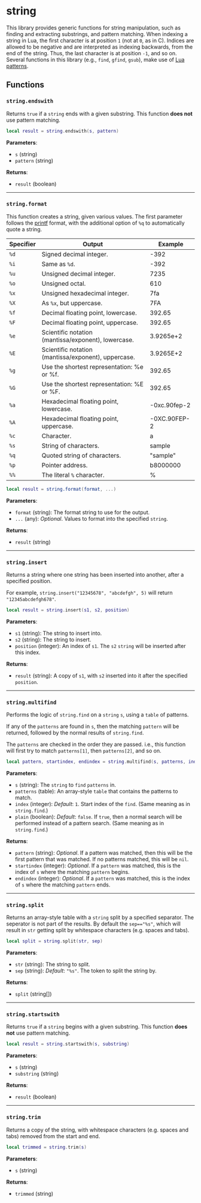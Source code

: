 # string
<div class="search_terms" style="display: none">string</div>

<!---
	This file is autogenerated. Do not edit this file manually. Your changes will be ignored.
	More information: https://github.com/MWSE/MWSE/tree/master/docs
-->

This library provides generic functions for string manipulation, such as finding and extracting substrings, and pattern matching. When indexing a string in Lua, the first character is at position `1` (not at `0`, as in C). Indices are allowed to be negative and are interpreted as indexing backwards, from the end of the string. Thus, the last character is at position `-1`, and so on.
Several functions in this library (e.g., `find`, `gfind`, `gsub`), make use of [Lua patterns](https://www.lua.org/pil/20.2.html).

## Functions

### `string.endswith`
<div class="search_terms" style="display: none">endswith</div>

Returns `true` if a `string` ends with a given substring.
This function **does not** use pattern matching.


```lua
local result = string.endswith(s, pattern)
```

**Parameters**:

* `s` (string)
* `pattern` (string)

**Returns**:

* `result` (boolean)

***

### `string.format`
<div class="search_terms" style="display: none">format</div>

This function creates a string, given various values. The first parameter follows the [printf](http://www.cplusplus.com/reference/cstdio/printf) format, with the additional option of `%q` to automatically quote a string.

Specifier | Output												  | Example
--------- | ------------------------------------------------------- | -------------
`%d`	  | Signed decimal integer.								 | -392
`%i`	  | Same as `%d`.										   | -392
`%u`	  | Unsigned decimal integer.							   | 7235
`%o`	  | Unsigned octal.										 | 610
`%x`	  | Unsigned hexadecimal integer.						   | 7fa
`%X`	  | As `%x`, but uppercase.								 | 7FA
`%f`	  | Decimal floating point, lowercase.					  | 392.65
`%F`	  | Decimal floating point, uppercase.					  | 392.65
`%e`	  | Scientific notation (mantissa/exponent), lowercase.	 | 3.9265e+2
`%E`	  | Scientific notation (mantissa/exponent), uppercase.	 | 3.9265E+2
`%g`	  | Use the shortest representation: %e or %f.			  | 392.65
`%G`	  | Use the shortest representation: %E or %F.			  | 392.65
`%a`	  | Hexadecimal floating point, lowercase.				  | -0xc.90fep-2
`%A`	  | Hexadecimal floating point, uppercase.				  | -0XC.90FEP-2
`%c`	  | Character.											  | a
`%s`	  | String of characters.								   | sample
`%q`	  | Quoted string of characters.							| "sample"
`%p`	  | Pointer address.										| b8000000
`%%`	  | The literal `%` character.							  | %

```lua
local result = string.format(format, ...)
```

**Parameters**:

* `format` (string): The format string to use for the output.
* `...` (any): *Optional*. Values to format into the specified `string`.

**Returns**:

* `result` (string)

***

### `string.insert`
<div class="search_terms" style="display: none">insert</div>

Returns a string where one string has been inserted into another, after a specified position.
		
For example, `string.insert("12345678", "abcdefgh", 5)` will return `"12345abcdefgh678"`.

```lua
local result = string.insert(s1, s2, position)
```

**Parameters**:

* `s1` (string): The string to insert into.
* `s2` (string): The string to insert.
* `position` (integer): An index of `s1`. The `s2` `string` will be inserted after this index.

**Returns**:

* `result` (string): A copy of `s1`, with `s2` inserted into it after the specified `position`.

***

### `string.multifind`
<div class="search_terms" style="display: none">multifind</div>

Performs the logic of `string.find` on a `string` `s`, using a `table` of patterns.

If any of the `patterns` are found in `s`, then the matching `pattern` will be returned, followed by the normal results of `string.find`.
	
The `patterns` are checked in the order they are passed. i.e., this function will first try to match `patterns[1]`, then `patterns[2]`, and so on.

```lua
local pattern, startindex, endindex = string.multifind(s, patterns, index, plain)
```

**Parameters**:

* `s` (string): The `string` to `find` `patterns` in.
* `patterns` (table): An array-style `table` that contains the patterns to match.
* `index` (integer): *Default*: `1`. Start index of the `find`. (Same meaning as in `string.find`.)
* `plain` (boolean): *Default*: `false`. If `true`, then a normal search will be performed instead of a pattern search. (Same meaning as in `string.find`.)

**Returns**:

* `pattern` (string): *Optional*. If a pattern was matched, then this will be the first pattern that was matched. If no patterns matched, this will be `nil`.
* `startindex` (integer): *Optional*. If a `pattern` was matched, this is the index of `s` where the matching `pattern` begins.
* `endindex` (integer): *Optional*. If a `pattern` was matched, this is the index of `s` where the matching `pattern` ends.

***

### `string.split`
<div class="search_terms" style="display: none">split</div>

Returns an array-style table with a `string` split by a specified separator. The seperator is not part of the results. By default the `sep=="%s"`, which will result in `str` getting split by whitespace characters (e.g. spaces and tabs).

```lua
local split = string.split(str, sep)
```

**Parameters**:

* `str` (string): The string to split.
* `sep` (string): *Default*: `"%s"`. The token to split the string by.

**Returns**:

* `split` (string[])

***

### `string.startswith`
<div class="search_terms" style="display: none">startswith</div>

Returns `true` if a `string` begins with a given substring.
This function **does not** use pattern matching.

```lua
local result = string.startswith(s, substring)
```

**Parameters**:

* `s` (string)
* `substring` (string)

**Returns**:

* `result` (boolean)

***

### `string.trim`
<div class="search_terms" style="display: none">trim</div>

Returns a copy of the string, with whitespace characters (e.g. spaces and tabs) removed from the start and end.

```lua
local trimmed = string.trim(s)
```

**Parameters**:

* `s` (string)

**Returns**:

* `trimmed` (string)


